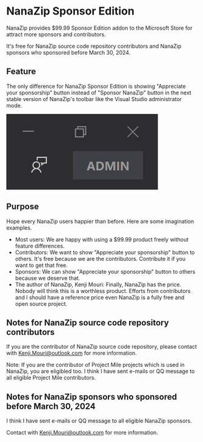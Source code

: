 ﻿# NanaZip Sponsor Edition

NanaZip provides $99.99 Sponsor Edition addon to the Microsoft Store for attract
more sponsors and contributors.

It's free for NanaZip source code repository contributors and NanaZip sponsors
who sponsored before March 30, 2024.

## Feature

The only difference for NanaZip Sponsor Edition is showing "Appreciate your
sponsorship" button instead of "Sponsor NanaZip" button in the next
stable version of NanaZip's toolbar like the Visual Studio administrator mode.

![VisualStudioAdministratorMode](VisualStudioAdministratorMode.png)

## Purpose

Hope every NanaZip users happier than before. Here are some imagination
examples.

- Most users: We are happy with using a $99.99 product freely without feature 
  differences.
- Contributors: We want to show "Appreciate your sponsorship" button to 
  others. It's free because we are the contributors. Contribute it if you want
  to get that free.
- Sponsors: We can show "Appreciate your sponsorship" button to others
  because we deserve that.
- The author of NanaZip, Kenji Mouri: Finally, NanaZip has the price. Nobody 
  will think this is a worthless product. Efforts from contributors and I should
  have a reference price even NanaZip is a fully free and open source project.

## Notes for NanaZip source code repository contributors

If you are the contributor of NanaZip source code repository, please contact
with Kenji.Mouri@outlook.com for more information.

Note: If you are the contributor of Project Mile projects which is used in
NanaZip, you are eligibled too. I think I have sent e-mails or QQ message 
to all eligible Project Mile contributors.

## Notes for NanaZip sponsors who sponsored before March 30, 2024

I think I have sent e-mails or QQ message to all eligible NanaZip sponsors.

Contact with Kenji.Mouri@outlook.com for more information.
